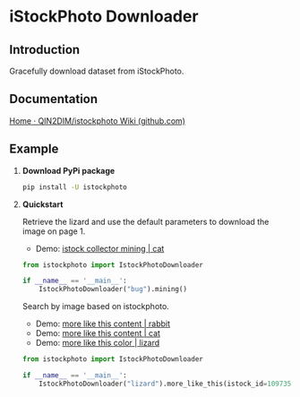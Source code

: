 # iStockPhoto Downloader

## Introduction

Gracefully download dataset from iStockPhoto.

## Documentation

[Home · QIN2DIM/istockphoto Wiki (github.com)](https://github.com/QIN2DIM/istockphoto/wiki)

## Example

1. **Download PyPi package**

   ```bash
   pip install -U istockphoto
   ```

2. **Quickstart**

   Retrieve the lizard and use the default parameters to download the image on page 1.

   - Demo: [istock collector mining | cat](https://user-images.githubusercontent.com/62018067/182983671-4d1a3ff8-18f3-480c-9a36-26d6019ec7f5.mp4)
   
   ```python
   from istockphoto import IstockPhotoDownloader
   
   if __name__ == '__main__':
       IstockPhotoDownloader("bug").mining()
   
   ```

   Search by image based on istockphoto.
   
   - Demo: [more like this content | rabbit](https://user-images.githubusercontent.com/62018067/182983684-78db4364-4c4a-4670-98fd-d3fb136152df.mp4)
   - Demo: [more like this content | cat](https://user-images.githubusercontent.com/62018067/182983561-b958cccb-d042-48a9-82cb-6d4630e293a6.mp4)
   - Demo: [more like this color | lizard](https://user-images.githubusercontent.com/62018067/182984598-8ca7f776-7350-493e-87b8-ccd29d157a9a.mp4)
   
   ```python
   from istockphoto import IstockPhotoDownloader
   
   if __name__ == '__main__':
       IstockPhotoDownloader("lizard").more_like_this(istock_id=1097354054).mining()
   
   ```
   
   

